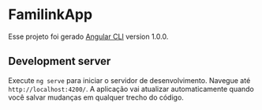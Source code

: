 # FamilinkApp

Esse projeto foi gerado [Angular CLI](https://github.com/angular/angular-cli) version 1.0.0.

## Development server

Execute `ng serve` para iniciar o servidor de desenvolvimento. Navegue até `http://localhost:4200/`. A aplicação vai atualizar automaticamente quando você salvar mudanças em qualquer trecho do código.
